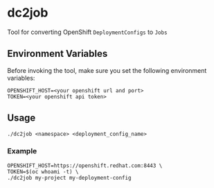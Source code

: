 # dc2job
Tool for converting OpenShift `DeploymentConfigs` to `Jobs`

## Environment Variables
Before invoking the tool, make sure you set the following environment variables:
```
OPENSHIFT_HOST=<your openshift url and port>
TOKEN=<your openshift api token>
```

## Usage
```
./dc2job <namespace> <deployment_config_name>
```

### Example
```
OPENSHIFT_HOST=https://openshift.redhat.com:8443 \
TOKEN=$(oc whoami -t) \
./dc2job my-project my-deployment-config
```
